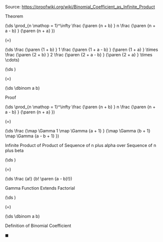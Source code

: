 # 

Source: https://proofwiki.org/wiki/Binomial_Coefficient_as_Infinite_Product

Theorem













\(\ds \prod_{n \mathop = 1}^\infty \frac {\paren {n + b} } n \frac {\paren {n + a - b} } {\paren {n + a} }\)

\(=\)







\(\ds \frac {\paren {1 + b} } 1 \frac {\paren {1 + a - b} } {\paren {1 + a} } \times \frac {\paren {2 + b} } 2 \frac {\paren {2 + a - b} } {\paren {2 + a} } \times \cdots\)




















\(\ds \)

\(=\)







\(\ds \dbinom a b\)











Proof













\(\ds \prod_{n \mathop = 1}^\infty \frac {\paren {n + b} } n \frac {\paren {n + a - b} } {\paren {n + a} }\)

\(=\)







\(\ds \frac {\map \Gamma 1 \map \Gamma {a + 1} } {\map \Gamma {b + 1} \map \Gamma {a - b + 1} }\)





Infinite Product of Product of Sequence of n plus alpha over Sequence of n plus beta














\(\ds \)

\(=\)







\(\ds \frac {a!} {b! \paren {a - b}!}\)





Gamma Function Extends Factorial














\(\ds \)

\(=\)







\(\ds \dbinom a b\)





Definition of Binomial Coefficient




$\blacksquare$





